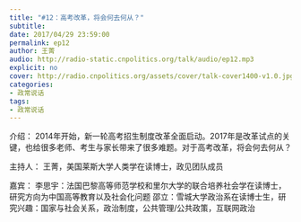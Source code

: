 ```yaml
---
title: "#12：高考改革，将会何去何从？"
subtitle: 
date: 2017/04/29 23:59:00
permalink: ep12
author: 王菁
audio: http://radio-static.cnpolitics.org/talk/audio/ep12.mp3
explicit: no
cover: http://radio.cnpolitics.org/assets/cover/talk-cover1400-v1.0.jpg
categories:
- 政常说话
tags:
- 政常说话
---
```


介绍： 2014年开始，新一轮高考招生制度改革全面启动。2017年是改革试点的关键，也给很多老师、考生与家长带来了很多难题。对于高考改革，将会何去何从？

主持人：
王菁，美国莱斯大学人类学在读博士，政见团队成员

嘉宾：
李思宇：法国巴黎高等师范学校和里尔大学的联合培养社会学在读博士，研究方向为中国高等教育以及社会化问题
邵立：雪城大学政治系在读博士生，研究兴趣：国家与社会关系，政治制度，公共管理/公共政策，互联网政治